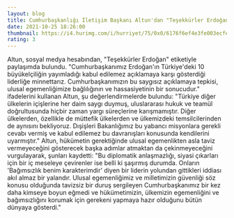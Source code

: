 ```yaml
--- 
layout: blog
title: Cumhurbaşkanlığı İletişim Başkanı Altun'dan "Teşekkürler Erdoğan" paylaşımı
date: 2021-10-25 18:26:00
thumbnail: https://i4.hurimg.com/i/hurriyet/75/0x0/6176f6ef4e3fe003ecfe2b73.jpg
rating: 3
---
```

Altun, sosyal medya hesabından, "Teşekkürler Erdoğan" etiketiyle paylaşımda bulundu.  "Cumhurbaşkanımız Erdoğan'ın Türkiye'deki 10 büyükelçiliğin yayımladığı kabul edilemez açıklamaya karşı gösterdiği liderliğe minnettarız. Cumhurbaşkanımızın bu saygısız açıklamaya tepkisi, ulusal egemenliğimize bağlılığının ve hassasiyetinin bir sonucudur." ifadelerini kullanan Altun, şu değerlendirmelerde bulundu:  "Türkiye diğer ülkelerin içişlerine her daim saygı duymuş, uluslararası hukuk ve teamül doğrultusunda hiçbir zaman yargı süreçlerine karışmamıştır. Diğer ülkelerden, özellikle de müttefik ülkelerden ve ülkemizdeki temsilcilerinden de aynısını bekliyoruz. Dışişleri Bakanlığımız bu yabancı misyonlara gerekli cevabı vermiş ve kabul edilemez bu davranışları konusunda kendilerini uyarmıştır."  Altun, hükümetin gerektiğinde ulusal egemenlikten asla taviz vermeyeceğini gösterecek başka adımlar atmaktan da çekinmeyeceğini vurgulayarak, şunları kaydetti:  "Bu diplomatik anlaşmazlığı, siyasi çıkarları için bir iç meseleye çevirenler ise belli ki şaşırmış durumda. Onların 'Bağımsızlık benim karakterimdir' diyen bir liderin yolundan gittikleri iddiası akıl almaz bir yalandır. Ulusal egemenliğimiz ve milletimizin güvenliği söz konusu olduğunda tavizsiz bir duruş sergileyen Cumhurbaşkanımız bir kez daha kimseye boyun eğmedi ve hükümetimizin, ülkemizin egemenliğini ve bağımsızlığını korumak için gerekeni yapmaya hazır olduğunu bütün dünyaya gösterdi."